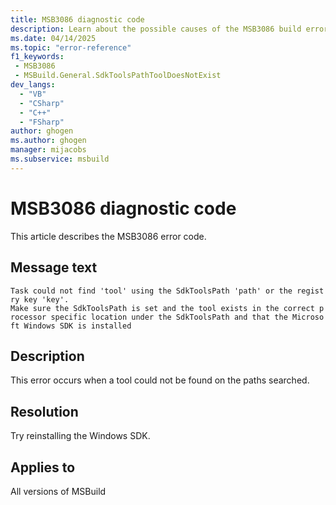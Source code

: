 ```yaml
---
title: MSB3086 diagnostic code
description: Learn about the possible causes of the MSB3086 build error and get troubleshooting tips.
ms.date: 04/14/2025
ms.topic: "error-reference"
f1_keywords:
 - MSB3086
 - MSBuild.General.SdkToolsPathToolDoesNotExist
dev_langs:
  - "VB"
  - "CSharp"
  - "C++"
  - "FSharp"
author: ghogen
ms.author: ghogen
manager: mijacobs
ms.subservice: msbuild
---
```

# MSB3086 diagnostic code

<!-- :::ErrorDefinitionDescription::: -->
<!-- :::editable-content name="introDescription"::: -->
This article describes the MSB3086 error code.
<!-- :::editable-content-end::: -->

## Message text

`Task could not find 'tool' using the SdkToolsPath 'path' or the registry key 'key'. Make sure the SdkToolsPath is set and the tool exists in the correct processor specific location under the SdkToolsPath and that the Microsoft Windows SDK is installed`

## Description

This error occurs when a tool could not be found on the paths searched. 

## Resolution

Try reinstalling the Windows SDK.

## Applies to

All versions of MSBuild